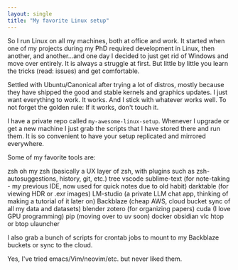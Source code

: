 ```yaml
---
layout: single
title: "My favorite Linux setup"
---
```


So I run Linux on all my machines, both at office and work. It started when one of my projects during my PhD required development in Linux, then another, and another...and one day I decided to just get rid of Windows and move over entirely. It is always a struggle at first. But little by little you learn the tricks (read: issues) and get comfortable.

Settled with Ubuntu/Canonical after trying a lot of distros, mostly because they have shipped the good and stable kernels and graphics updates. I just want everything to work. It works. And I stick with whatever works well. To not forget the golden rule: If it works, don't touch it.

I have a private repo called `my-awesome-linux-setup`. Whenever I upgrade or get a new machine I just grab the scripts that I have stored there and run them. It is so convenient to have your setup replicated and mirrored everywhere.

Some of my favorite tools are:

zsh
oh my zsh (basically a UX layer of zsh, with plugins such as zsh-autosuggestions, history, git, etc.)
tree
vscode
sublime-text (for note-taking - my previous IDE, now used for quick notes due to old habit)
darktable (for viewing HDR or .exr images)
LM-studio (a private LLM chat app, thinking of making a tutorial of it later on)
Backblaze (cheap AWS, cloud bucket sync of all my data and datasets)
blender
zotero (for organizing papers)
cuda (I love GPU programming)
pip (moving over to uv soon)
docker
obsidian
vlc
htop or btop
ulauncher

I also grab a bunch of scripts for crontab jobs to mount to my Backblaze buckets or sync to the cloud.

Yes, I've tried emacs/Vim/neovim/etc. but never liked them. 
